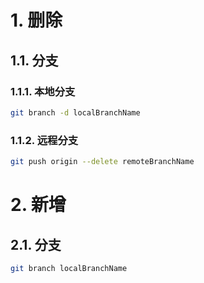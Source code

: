 # 1. 删除

## 1.1. 分支

### 1.1.1. 本地分支

```bash
git branch -d localBranchName
```

### 1.1.2. 远程分支

```bash
git push origin --delete remoteBranchName
```

# 2. 新增

## 2.1. 分支

```bash
git branch localBranchName
```

